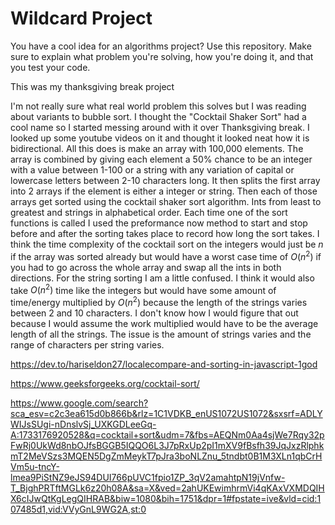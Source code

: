 # Wildcard Project

You have a cool idea for an algorithms project? Use this repository. Make sure
to explain what problem you're solving, how you're doing it, and that you test
your code.

This was my thanksgiving break project

I'm not really sure what real world problem this solves but I was reading about variants to bubble sort. I thought the "Cocktail Shaker Sort" had a cool name so I started messing around with it over Thanksgiving break. I looked up some youtube videos on it and thought it looked neat how it is bidirectional. All this does is make an array with 100,000 elements. The array is combined by giving each element a 50% chance to be an integer with a value between 1-100 or a string with any variation of capital or lowercase letters between 2-10 characters long. It then splits the first array into 2 arrays if the element is either a integer or string. Then each of those arrays get sorted using the cocktail shaker sort algorithm. Ints from least to greatest and strings in alphabetical order. Each time one of the sort functions is called I used the preformance now method to start and stop before and after the sorting takes place to record how long the sort takes. I think the time complexity of the cocktail sort on the integers would just be $n$ if the array was sorted already but would have a worst case time of $O(n^2)$ if you had to go across the whole array and swap all the ints in both directions. For the string sorting I am a little confused. I think it would also take $O(n^2)$ time like the integers but would have some amount of time/energy multiplied by $O(n^2)$ because the length of the strings varies between 2 and 10 characters. I don't know how I would figure that out because I would assume the work multiplied would have to be the average length of all the strings. The issue is the amount of strings varies and the range of characters per string varies.


https://dev.to/hariseldon27/localecompare-and-sorting-in-javascript-1god

https://www.geeksforgeeks.org/cocktail-sort/

https://www.google.com/search?sca_esv=c2c3ea615d0b866b&rlz=1C1VDKB_enUS1072US1072&sxsrf=ADLYWIJsSUgi-nDnslvSj_UXKGDLeeGq-A:1733176920528&q=cocktail+sort&udm=7&fbs=AEQNm0Aa4sjWe7Rqy32pFwRj0UkWd8nbOJfsBGGB5IQQO6L3J7pRxUp2pI1mXV9fBsfh39JqJxzRlphkmT2MeVSzs3MQEN5DgZmMeykT7pJra3boNLZnu_5tndbt0B1M3XLn1qbCrHVm5u-tncY-lmea9PiStNZ9eJS94DUI766pUVC1fpio1ZP_3qV2amahtpN19jVnfw-T_BjghPRTftMGLk6z20h08A&sa=X&ved=2ahUKEwimhrmVi4qKAxVXMDQIHX6cIJwQtKgLegQIHRAB&biw=1080&bih=1751&dpr=1#fpstate=ive&vld=cid:107485d1,vid:VVyGnL9WG2A,st:0
